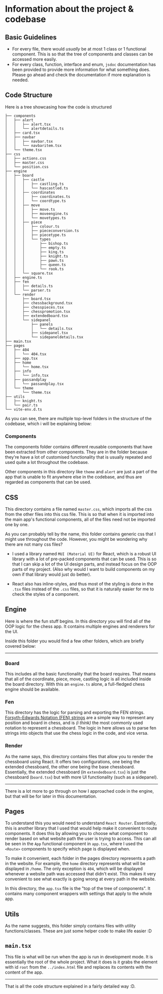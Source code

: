 # **Information about the project & codebase**

## **Basic Guidelines**

- For every file, there would _usually_ be at most 1 class or 1 functional component. This is so that the tree of components and classes can be accessed more easily.
- For every class, function, interface and enum, `jsdoc` documentation has been provided to provide more information for what something does. Please go ahead and check the documentation if more explanation is needed.

## **Code Structure**

Here is a tree showcasing how the code is structured

```
├── components
│   ├── alert
│   │   ├── alert.tsx
│   │   └── alertdetails.ts
│   ├── card.tsx
│   ├── navbar
│   │   ├── navbar.tsx
│   │   └── navbaritem.tsx
│   └── theme.tsx
├── css
│   ├── actions.css
│   ├── master.css
│   └── position.css
├── engine
│   ├── board
│   │   ├── castle
│   │   │   ├── castling.ts
│   │   │   └── hascastled.ts
│   │   ├── coordinates
│   │   │   ├── coordinates.ts
│   │   │   └── coordtype.ts
│   │   ├── move
│   │   │   ├── move.ts
│   │   │   ├── moveengine.ts
│   │   │   └── movetypes.ts
│   │   ├── piece
│   │   │   ├── colour.ts
│   │   │   ├── piececonversion.ts
│   │   │   ├── piecetype.ts
│   │   │   └── types
│   │   │       ├── bishop.ts
│   │   │       ├── empty.ts
│   │   │       ├── king.ts
│   │   │       ├── knight.ts
│   │   │       ├── pawn.ts
│   │   │       ├── queen.ts
│   │   │       └── rook.ts
│   │   └── square.tsx
│   ├── engine.ts
│   ├── fen
│   │   ├── details.ts
│   │   └── parser.ts
│   └── render
│       ├── board.tsx
│       ├── chessbackground.tsx
│       ├── chesspieces.tsx
│       ├── chesspromotion.tsx
│       ├── extendedboard.tsx
│       └── sidepanel
│           ├── panels
│           │   └── details.tsx
│           ├── sidepanel.tsx
│           └── sidepaneldetails.tsx
├── main.tsx
├── pages
│   ├── 404
│   │   └── 404.tsx
│   ├── app.tsx
│   ├── home
│   │   └── home.tsx
│   ├── info
│   │   └── info.tsx
│   ├── passandplay
│   │   └── passandplay.tsx
│   └── theme
│       └── theme.tsx
├── utils
│   ├── knight.ts
│   └── pair.ts
└── vite-env.d.ts
```

As you can see, there are multiple top-level folders in the structure of the codebase, which i will be explaining below:

### **Components**

The components folder contains different reusable components that have been extracted from other components. They are in the folder because they're have a lot of customised functionality that is usually repeated and used quite a lot throughout the codebase.

Other components in this directory like `theme` and `alert` are just a part of the app that is unable to fit anywhere else in the codebase, and thus are regarded as components that can be used.

## **CSS**

This directory contains a file named `master.css`, which imports all the css from the other files into this css file. This is so that when it is imported into the main app's functional components, all of the files need not be imported one by one.

As you can probably tell by the name, this folder contains generic css that I might use throughout the code. However, you might be wondering why there are not many css files?

- I used a library named `MUI (Material UI)` for React, which is a robust UI library with a lot of pre-packed components that can be used. This is so that I can skip a lot of the UI design parts, and instead focus on the OOP parts of my project. (Also why would I want to build components on my own if that library would just do better).

- React also has inline-styles, and thus most of the styling is done in the `.tsx` files instead of the `.css` files, so that it is naturally easier for me to check the styles of a component.

## **Engine**

Here is where the fun stuff begins. In this directory you will find all of the OOP logic for the chess app. It contains multiple engines and renderers for the UI.

Inside this folder you would find a few other folders, which are briefly covered below:

---

### **Board**

This includes all the basic functionality that the board requires. That means that all of the coordinate, piece, move, castling logic is all included inside the board directory. With this an `engine.ts` alone, a full-fledged chess engine should be available.

### **Fen**

This directory has the logic for parsing and exporting the FEN strings. [Forsyth-Edwards Notation (FEN) strings](https://www.chess.com/terms/fen-chess) are a simple way to represent any position and board in chess, and is _(i think)_ the most commonly used notation to represent a chessboard. The logic in here allows us to parse fen strings into objects that use the chess logic in the code, and vice versa.

### **Render**

As the name says, this directory contains files that allow you to render the chessboard using React. It offers two configurations, one being the extended chessboard, the other one being the base chessboard. Essentially, the extended chessboard (in `extendedboard.tsx`) is just the chessboard (`board.tsx`) but with more UI functionality (such as a sidepanel).

---

There is a lot more to go through on how I approached code in the engine, but that will be for later in this documentation.

## **Pages**

To understand this you would need to understand `React Router`. Essentially, this is another library that I used that would help make it convenient to route components. It does this by allowing you to choose what component to render based on what website path the user is trying to access. This can all be seen in the `App` functional component in `app.tsx`, where I used the `<Route>` components to specify which page is displayed when.

To make it convenient, each folder in the pages directory represents a path in the website. For example, the `home` directory represents what will be displayed in `/home`. The only exception is `404`, which will be displayed whenever a website path was accessed that didn't exist. This makes it very convenient to see what exactly is going wrong at every path in the website.

In this directory, the `app.tsx` file is the "top of the tree of components". It contains many component wrappers with settings that apply to the whole app.

## **Utils**

As the name suggests, this folder simply contains files with utility functions/classes. These are just some helper code to make life easier :D

## `main.tsx`

This file is what will be run when the app is run in development mode. It is essentially the root of the whole project. What it does is it grabs the element with id `root` from the `../index.html` file and replaces its contents with the content of the app.

---

That is all the code structure explained in a fairly detailed way :D.
